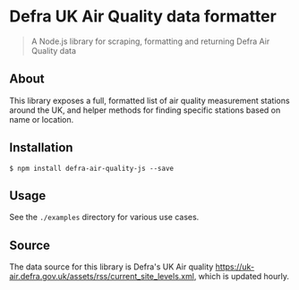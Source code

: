 # Defra UK Air Quality data formatter

> A Node.js library for scraping, formatting and returning Defra Air Quality data

## About

This library exposes a full, formatted list of air quality measurement stations around the UK, and helper methods for finding specific stations based on name or location.


## Installation

    $ npm install defra-air-quality-js --save


## Usage

See the `./examples` directory for various use cases.


## Source

The data source for this library is Defra's UK Air quality https://uk-air.defra.gov.uk/assets/rss/current_site_levels.xml, which is updated hourly.